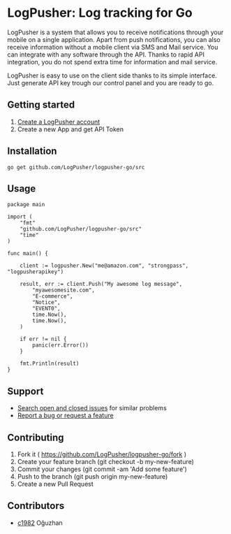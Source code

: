 # LogPusher: Log tracking for Go

LogPusher is a system that allows you to receive notifications through your mobile on a single application. Apart from push notifications, you can also receive information without a mobile client via SMS and Mail service. You can integrate with any software through the API. Thanks to rapid API integration, you do not spend extra time for information and mail service. 

LogPusher is easy to use on the client side thanks to its simple interface. Just generate API key trough our control panel and you are ready to go.

## Getting started

1. [Create a LogPusher account](http://logpusher.com/)
2. Create a new App and get API Token

## Installation

```
go get github.com/LogPusher/logpusher-go/src
```

## Usage

```golang
package main

import (
	"fmt"
	"github.com/LogPusher/logpusher-go/src"
	"time"
)

func main() {

	client := logpusher.New("me@amazon.com", "strongpass", "logpusherapikey")

	result, err := client.Push("My awesome log message",
		"myawesomesite.com",
		"E-commerce",
		"Notice",
		"EVENT0",
		time.Now(),
		time.Now(),
	)

	if err != nil {
		panic(err.Error())
	}

	fmt.Println(result)
}
```

## Support

* [Search open and closed issues](https://github.com/LogPusher/logpusher-ruby/issues?utf8=✓&q=is%3Aissue) for similar problems
* [Report a bug or request a feature](https://github.com/LogPusher/logpusher-ruby/issues/new)

## Contributing

1. Fork it ( https://github.com/LogPusher/logpusher-go/fork )
2. Create your feature branch (git checkout -b my-new-feature)
3. Commit your changes (git commit -am 'Add some feature')
4. Push to the branch (git push origin my-new-feature)
5. Create a new Pull Request

## Contributors

- [c1982](https://github.com/c1982) Oğuzhan

